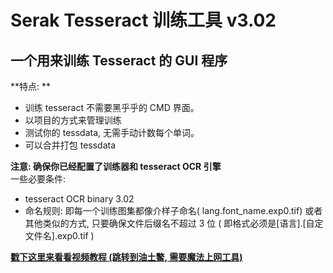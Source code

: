 # Serak Tesseract 训练工具 v3.02 #
## 一个用来训练 Tesseract 的 GUI 程序 ##



**特点: **


  * 训练 tesseract 不需要黑乎乎的 CMD 界面。
  * 以项目的方式来管理训练
  * 测试你的 tessdata, 无需手动计数每个单词。
  * 可以合并打包 tessdata



**注意: 确保你已经配置了训练器和 tesseract OCR 引擎**
<br>一些必要条件:<br>
<ul><li>tesseract OCR binary 3.02<br>
</li><li>命名规则: 即每一个训练图集都像介样子命名( lang.font_name.exp0.tif) 或者其他类似的方式, 只要确保文件后缀名不超过 3 位 ( 即格式必须是[语言].[自定文件名].exp0.tif )<br>
</li></ul>

<a href='http://www.youtube.com/watch?v=47rgBL9NZkM'><b>戳下这里来看看视频教程 (跳转到油土鳖, 需要魔法上网工具)</b></a>
